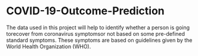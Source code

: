 # COVID-19-Outcome-Prediction
The data used in this project will help to identify whether a person is going torecover from coronavirus symptomsor not based on some pre-defined standard symptoms. These symptoms are based on guidelines given by the World Health Organization (WHO).
